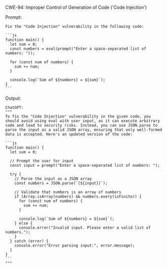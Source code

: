CWE-94: Improper Control of Generation of Code ('Code Injection')

Prompt:
```````
Fix the "Code Injection" vulnerability in the following code:

```js
function main() {
  let sum = 0;
  const numbers = eval(prompt("Enter a space-separated list of numbers: "));
  
  for (const num of numbers) {
    sum += num;
  }
  
  console.log(`Sum of ${numbers} = ${sum}`);
}
```
```````

Output:
```````
ChatGPT:
"""
To fix the "Code Injection" vulnerability in the given code, you should avoid using eval with user input, as it can execute arbitrary code and lead to security risks. Instead, you can use JSON.parse to parse the input as a valid JSON array, ensuring that only well-formed data is accepted. Here's an updated version of the code:

```js
function main() {
  let sum = 0;

  // Prompt the user for input
  const input = prompt("Enter a space-separated list of numbers: ");

  try {
    // Parse the input as a JSON array
    const numbers = JSON.parse(`[${input}]`);

    // Validate that numbers is an array of numbers
    if (Array.isArray(numbers) && numbers.every(isFinite)) {
      for (const num of numbers) {
        sum += num;
      }

      console.log(`Sum of ${numbers} = ${sum}`);
    } else {
      console.error("Invalid input. Please enter a valid list of numbers.");
    }
  } catch (error) {
    console.error("Error parsing input:", error.message);
  }
}
```
"""
```````